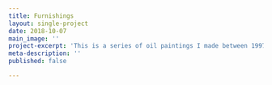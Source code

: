 ```yaml
---
title: Furnishings
layout: single-project
date: 2018-10-07
main_image: ''
project-excerpt: 'This is a series of oil paintings I made between 1997 and 1998. '
meta-description: ''
published: false

---
```

